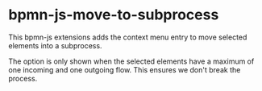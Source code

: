 # bpmn-js-move-to-subprocess

This bpmn-js extensions adds the context menu entry to move selected elements
into a subprocess. 

The option is only shown when the selected elements have a maximum of one
incoming and one outgoing flow. This ensures we don't break the process.